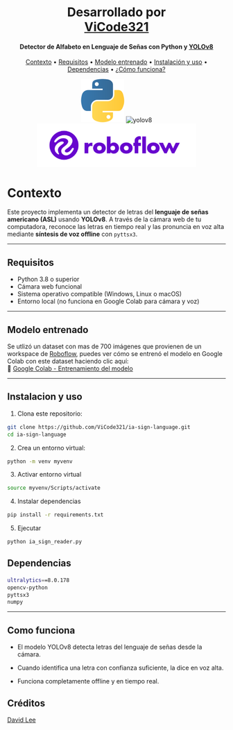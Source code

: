 <h1 align="center">
  <br>
  Desarrollado por
  <br>
  <a href="https://github.com/ViCode321" target="_blank">ViCode321</a>
  <br>
</h1>

<h4 align="center">Detector de Alfabeto en Lenguaje de Señas con Python y <a href="https://yolov8.com/" target="_blank">YOLOv8</a></h4>

<p align="center">
  <a href="#contexto">Contexto</a> •
  <a href="#requisitos">Requisitos</a> •
  <a href="#modelo-entrenado">Modelo entrenado</a> •
  <a href="#instalacion-y-uso">Instalación y uso</a> •
  <a href="#dependencias">Dependencias</a> •
  <a href="#como-funciona">¿Cómo funciona?</a>
</p>

<p align="center">
  <img src="https://raw.githubusercontent.com/docker-library/docs/01c12653951b2fe592c1f93a13b4e289ada0e3a1/python/logo.png" alt="python" height="100"/>
  <img src="https://cdn.sanity.io/images/k7elabj6/production/43ed2a0bd025b8f5d7ef611cc85726af8c3da57a-252x264.svg" alt="yolov8" height="100"/>
  <img src="icon/logo.png" alt="roboflow" height="100"/>
</p>

# Contexto

Este proyecto implementa un detector de letras del **lenguaje de señas americano (ASL)** usando **YOLOv8**. A través de la cámara web de tu computadora, reconoce las letras en tiempo real y las pronuncia en voz alta mediante **síntesis de voz offline** con `pyttsx3`.

---

## Requisitos

- Python 3.8 o superior  
- Cámara web funcional  
- Sistema operativo compatible (Windows, Linux o macOS)  
- Entorno local (no funciona en Google Colab para cámara y voz)

---

## Modelo entrenado

Se utlizó un dataset con mas de 700 imágenes que provienen de un workspace de [Roboflow](https://roboflow.com/), puedes ver cómo se entrenó el modelo en Google Colab con este dataset haciendo clic aquí:  
📎 [Google Colab - Entrenamiento del modelo](https://colab.research.google.com/drive/1ECUquYyBYq3z-AQDh3JGNbyAbcNuXlvO?usp=sharing)

---

## Instalacion y uso

1. Clona este repositorio:

```bash
git clone https://github.com/ViCode321/ia-sign-language.git
cd ia-sign-language
```

2. Crea un entorno virtual:
```bash
python -m venv myvenv
```

3. Activar entorno virtual
```bash
source myvenv/Scripts/activate
```

4. Instalar dependencias
```bash
pip install -r requirements.txt
```

5. Ejecutar
```bash
python ia_sign_reader.py
``` 

## Dependencias

```bash
ultralytics==8.0.178
opencv-python
pyttsx3
numpy
```

---

## Como funciona

* El modelo YOLOv8 detecta letras del lenguaje de señas desde la cámara.

* Cuando identifica una letra con confianza suficiente, la dice en voz alta.

* Funciona completamente offline y en tiempo real.

## Créditos

[David Lee](https://universe.roboflow.com/david-lee-d0rhs)
